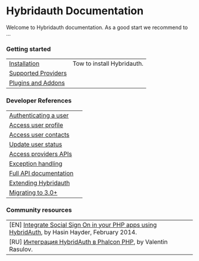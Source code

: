 Hybridauth Documentation
========================

Welcome to Hybridauth documentation. As a good start we recommend to ...

### Getting started

. | .
------------------------------------- | -----------------------------------------------------------------------------------
[Installation](install.html)          | Tow to install Hybridauth.
[Supported Providers](providers.html) |
[Plugins and Addons](plugins.html)    |

### Developer References

. | .
--------------------------------------------------------------- | ------------------------------------------------------------
[Authenticating a user](developer-ref-user-authentication.html) |
[Access user profile](developer-ref-user-profile.html)          |
[Access user contacts](developer-ref-user-contacts.html)        |
[Update user status](developer-ref-user-status.html)            |
[Access providers APIs](developer-ref-providers-apis.html)      |
[Exception handling](developer-ref-exceptions.html)      |
[Full API documentation](developer-ref-full-api.html)           |
[Extending Hybridauth](developer-ref-extend-hybridauth.html)    |
[Migrating to 3.0+](developer-ref-migrating.html)               |


### Community resources

| .
| ----------------------------------------------------------------------------
| [EN] [Integrate Social Sign On in your PHP apps using HybridAuth](http://hasin.me/2014/02/10/integrate-social-sign-on-in-your-php-apps-using-hybridauth/), by Hasin Hayder, February 2014.
| [RU] [Интеграция HybridAuth в Phalcon PHP](http://blog.artdevue.com/hybridauth-to-phalcon.html), by Valentin Rasulov.


<style>
    thead { display:none !important; }
    h1, h2, h3{ border: 0 none !important; }
</style>
